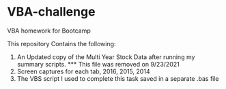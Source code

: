 # VBA-challenge
VBA homework for Bootcamp

This repository Contains the following:

1. An Updated copy of the Multi Year Stock Data after running my summary scripts. 
    *** This file was removed on 9/23/2021
2. Screen captures for each tab, 2016, 2015, 2014
3. The VBS script I used to complete this task saved in a separate .bas file




